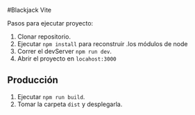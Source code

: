 #Blackjack Vite

Pasos para ejecutar proyecto:

1. Clonar repositorio.
2. Ejecutar ```npm install``` para reconstruir .los módulos de node
3. Correr el devServer ```npm run dev```.
4. Abrir el proyecto en ```locahost:3000```

## Producción

1. Ejecutar ```npm run build```.
2. Tomar la carpeta ```dist``` y desplegarla.
